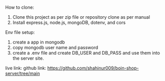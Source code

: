 How to clone:

1. Clone this project as per zip file or repository clone as per manual
2. Install express.js, node.js, mongoDB, dotenv, and cors

Env file setup:

1. create a app in mongodb
2. copy mongodb user name and password
3. create a .env file and create DB_USER and DB_PASS and use them into the server site.

live link: 
github link: https://github.com/shahinur009/boin-shop-server/tree/main